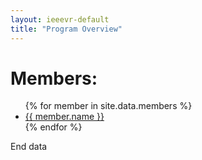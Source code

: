 ```yaml
---
layout: ieeevr-default
title: "Program Overview"
---
```


<h1>Members:</h1>

<ul>
{% for member in site.data.members %}
  <li>
    <a href="">{{ member.name }}
    </a>
  </li>
{% endfor %}
</ul>



<p>End data</p>
